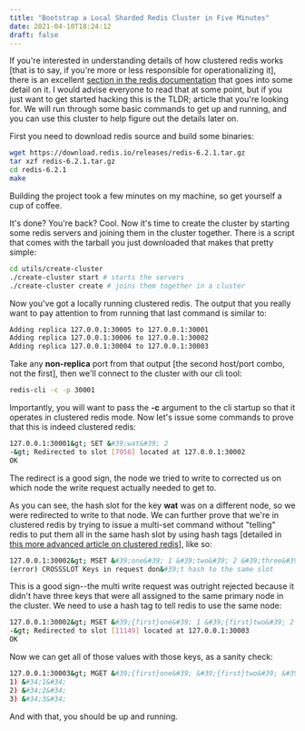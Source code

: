 ```yaml
---
title: "Bootstrap a Local Sharded Redis Cluster in Five Minutes"
date: 2021-04-10T18:24:12
draft: false
---
```


If you&#39;re interested in understanding details of how clustered redis works \[that is to say, if you&#39;re more or less responsible for operationalizing it\], there is an excellent [section in the redis documentation](https://redis.io/topics/cluster-tutorial) that goes into some detail on it. I would advise everyone to read that at some point, but if you just want to get started hacking this is the TLDR; article that you&#39;re looking for. We will run through some basic commands to get up and running, and you can use this cluster to help figure out the details later on.

First you need to download redis source and build some binaries:

```bash
wget https://download.redis.io/releases/redis-6.2.1.tar.gz
tar xzf redis-6.2.1.tar.gz
cd redis-6.2.1
make

```

Building the project took a few minutes on my machine, so get yourself a cup of coffee.

It&#39;s done? You&#39;re back? Cool. Now it&#39;s time to create the cluster by starting some redis servers and joining them in the cluster together. There is a script that comes with the tarball you just downloaded that makes that pretty simple:

```bash
cd utils/create-cluster
./create-cluster start # starts the servers
./create-cluster create # joins them together in a cluster

```

Now you&#39;ve got a locally running clustered redis. The output that you really want to pay attention to from running that last command is similar to:

```bash
Adding replica 127.0.0.1:30005 to 127.0.0.1:30001
Adding replica 127.0.0.1:30006 to 127.0.0.1:30002
Adding replica 127.0.0.1:30004 to 127.0.0.1:30003

```

Take any **non-replica** port from that output \[the second host/port combo, not the first\], then we&#39;ll connect to the cluster with our cli tool:

```bash
redis-cli -c -p 30001

```

Importantly, you will want to pass the **-c** argument to the cli startup so that it operates in clustered redis mode. Now let&#39;s issue some commands to prove that this is indeed clustered redis:

```bash
127.0.0.1:30001&gt; SET &#39;wat&#39; 2
-&gt; Redirected to slot [7056] located at 127.0.0.1:30002
OK

```

The redirect is a good sign, the node we tried to write to corrected us on which node the write request actually needed to get to.

As you can see, the hash slot for the key **wat** was on a different node, so we were redirected to write to that node. We can further prove that we&#39;re in clustered redis by trying to issue a multi-set command without &#34;telling&#34; redis to put them all in the same hash slot by using hash tags \[detailed in [this more advanced article on clustered redis](https://redis.io/topics/cluster-spec)\], like so:

```bash
127.0.0.1:30002&gt; MSET &#39;one&#39; 1 &#39;two&#39; 2 &#39;three&#39; 3
(error) CROSSSLOT Keys in request don&#39;t hash to the same slot

```

This is a good sign--the multi write request was outright rejected because it didn&#39;t have three keys that were all assigned to the same primary node in the cluster. We need to use a hash tag to tell redis to use the same node:

```bash
127.0.0.1:30002&gt; MSET &#39;{first}one&#39; 1 &#39;{first}two&#39; 2 &#39;{first}three&#39; 3
-&gt; Redirected to slot [11149] located at 127.0.0.1:30003
OK

```

Now we can get all of those values with those keys, as a sanity check:

```bash
127.0.0.1:30003&gt; MGET &#39;{first}one&#39; &#39;{first}two&#39; &#39;{first}three&#39;
1) &#34;1&#34;
2) &#34;2&#34;
3) &#34;3&#34;

```

And with that, you should be up and running.

